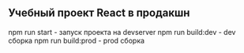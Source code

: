 ## Учебный проект React в продакшн
npm run start - запуск проекта на devserver
npm run build:dev - dev сборка
npm run build:prod - prod сборка
